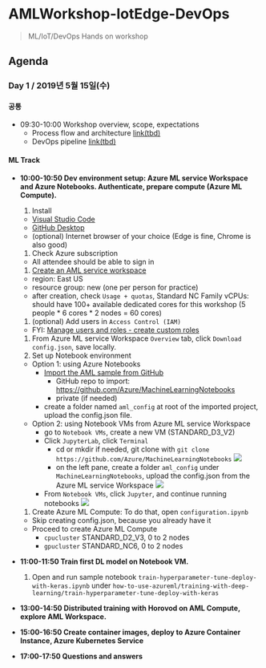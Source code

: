 # AMLWorkshop-IotEdge-DevOps
> ML/IoT/DevOps Hands on workshop

## Agenda
### Day 1 / 2019년 5월 15일(수)

#### 공통
- 09:30-10:00 Workshop overview, scope, expectations
  - Process flow and architecture [link(tbd)]()
  - DevOps pipeline [link(tbd)]()

#### ML Track
- **10:00-10:50 Dev environment setup: Azure ML service Workspace and Azure Notebooks. Authenticate, prepare compute (Azure ML Compute).**
  1. Install
    - [Visual Studio Code](https://code.visualstudio.com/)
    - [GitHub Desktop](https://desktop.github.com/)
    - (optional) Internet browser of your choice (Edge is fine, Chrome is also good)
  1. Check Azure subscription
    - All attendee should be able to sign in
  1. [Create an AML service workspace](https://docs.microsoft.com/en-us/azure/machine-learning/service/setup-create-workspace)
    - region: East US
    - resource group: new (one per person for practice)
    - after creation, check `Usage + quotas`, Standard NC Family vCPUs: should have 100+ available dedicated cores for this workshop (5 people * 6 cores * 2 nodes = 60 cores)
  1. (optional) Add users in `Access Control (IAM)`
    - FYI: [Manage users and roles - create custom roles](https://docs.microsoft.com/en-us/azure/machine-learning/service/how-to-assign-roles#create-custom-role)
  1. From Azure ML service Workspace `Overview` tab, click `Download config.json`, save locally.
  1. Set up Notebook environment
    - Option 1: using Azure Notebooks
      - [Import the AML sample from GitHub](https://docs.microsoft.com/en-us/azure/notebooks/create-clone-jupyter-notebooks#import-a-project-from-github)
        - GitHub repo to import: https://github.com/Azure/MachineLearningNotebooks
        - private (if needed)
      - create a folder named `aml_config` at root of the imported project, upload the config.json file.
    - Option 2: using Notebook VMs from Azure ML service Workspace
      - go to `Notebook VMs`, create a new VM (STANDARD_D3_V2)
      - Click `JupyterLab`, click `Terminal`
        - cd or mkdir if needed, git clone with `git clone https://github.com/Azure/MachineLearningNotebooks`
          ![](https://raw.githubusercontent.com/dem108/AMLWorkshop-IotEdge-DevOps/master/doc/images/setup-notebook-vm-jupyterlab-gitclone.jpg)
        - on the left pane, create a folder `aml_config` under `MachineLearningNotebooks`, upload the config.json from the Azure ML service Workspace
          ![](https://raw.githubusercontent.com/dem108/AMLWorkshop-IotEdge-DevOps/master/doc/images/setup-notebook-vm-jupyterlab-upload-config.jpg)
       - From `Notebook VMs`, click `Jupyter`, and continue running notebooks
          ![](https://raw.githubusercontent.com/dem108/AMLWorkshop-IotEdge-DevOps/master/doc/images/setup-notebook-vm-jupyter-notebook.jpg)
  1. Create Azure ML Compute: To do that, open `configuration.ipynb`
    - Skip creating config.json, because you already have it
    - Proceed to create Azure ML Compute
      - `cpucluster` STANDARD_D2_V3, 0 to 2 nodes
      - `gpucluster` STANDARD_NC6, 0 to 2 nodes

- **11:00-11:50 Train first DL model on Notebook VM.**
  1. Open and run sample notebook `train-hyperparameter-tune-deploy-with-keras.ipynb` under `how-to-use-azureml/training-with-deep-learning/train-hyperparameter-tune-deploy-with-keras`

- **13:00-14:50 Distributed training with Horovod on AML Compute, explore AML Workspace.**

- **15:00-16:50 Create container images, deploy to Azure Container Instance, Azure Kubernetes Service**

- **17:00-17:50 Questions and answers**


